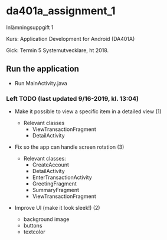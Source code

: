 # da401a_assignment_1
Inlämningsuppgift 1

Kurs: Application Development for Android (DA401A) 

Gick: Termin 5 Systemutvecklare, ht 2018.

## Run the application
- Run MainActivity.java

### Left TODO (last updated 9/16-2019, kl. 13:04)

- Make it possible to view a specific item in a detailed view (1)
  - Relevant classes
    - ViewTransactionFragment
    - DetailActivity
    
- Fix so the app can handle screen rotation (3)
  - Relevant classes:
    - CreateAccount
    - DetailActivity
    - EnterTransactionActivity
    - GreetingFragment
    - SummaryFragment
    - ViewTransactionFragment 

- Improve UI (make it look sleek!) (2)
  - background image
  - buttons
  - textcolor

